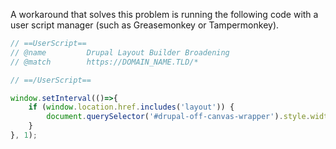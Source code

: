 A workaround that solves this problem is running the following code with a user script manager (such as Greasemonkey or Tampermonkey).

```js
// ==UserScript==
// @name         Drupal Layout Builder Broadening
// @match        https://DOMAIN_NAME.TLD/*

// ==/UserScript==

window.setInterval(()=>{
    if (window.location.href.includes('layout')) {
        document.querySelector('#drupal-off-canvas-wrapper').style.width = "600px";
    }
}, 1);
```
